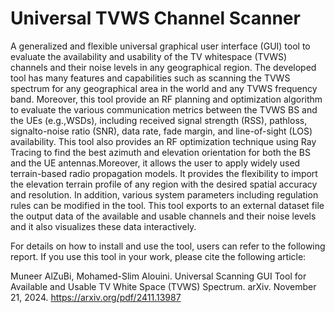 # Universal TVWS Channel Scanner 
A generalized and flexible universal graphical user interface (GUI) tool to evaluate the availability and usability of the TV whitespace (TVWS) channels and their noise levels in any geographical region. The developed tool has many features and capabilities such as scanning the TVWS spectrum for any geographical area in the world and any TVWS frequency band. Moreover, this tool provide an RF planning
and optimization algorithm to evaluate the various communication metrics between the TVWS BS and the UEs (e.g.,WSDs), including received signal strength (RSS), pathloss, signalto-noise ratio (SNR), data rate, fade margin, and line-of-sight (LOS) availability. This tool also provides an RF optimization technique using Ray Tracing to find the best azimuth and elevation orientation for both the BS and the UE antennas.Moreover, it allows the user to apply widely used terrain-based radio propagation models. It provides the flexibility to import the elevation terrain profile of any region with the desired spatial accuracy and resolution. In addition, various system parameters including regulation rules can be modified in the tool. This tool exports to an external dataset file the output data of the available and usable channels and their noise levels and it also visualizes these data interactively.

For details on how to install and use the tool, users can refer to the following report. If you use this tool in your work, please cite the following article:

Muneer AlZuBi, Mohamed-Slim Alouini. Universal Scanning GUI Tool for Available and Usable TV White Space (TVWS) Spectrum. arXiv. November 21, 2024.
https://arxiv.org/pdf/2411.13987
 

